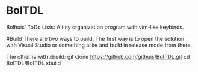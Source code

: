 # BolTDL
Bolhuis' ToDo Lists: A tiny organization program with vim-like keybinds.

#Build
There are two ways to build. The first way is to open the solution with Visual Studio or something alike and build in release mode from there.

The other is with xbuild:
    git clone https://github.com/githuis/BolTDL.git
    cd BolTDL/BolTDL
    xbuild

